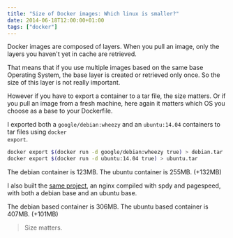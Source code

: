 ```yaml
---
title: "Size of Docker images: Which linux is smaller?"
date: 2014-06-18T12:00:00+01:00
tags: ["docker"]
---
```


Docker images are composed of layers. When you pull an image, only the layers you haven't yet in cache are retrieved.

That means that if you use multiple images based on the same base Operating System, the base layer is created or retrieved only once. So the size of this layer is not really important.

However if you have to export a container to a tar file, the size matters. Or if you pull an image from a fresh machine, here again it matters which OS you choose as a base to your Dockerfile.

I exported both a <code>google/debian:wheezy</code> and an <code>ubuntu:14.04</code> containers to tar files using <code>docker export</code>.

```bash
docker export $(docker run -d google/debian:wheezy true) > debian.tar
docker export $(docker run -d ubuntu:14.04 true) > ubuntu.tar
```

The debian container is 123MB.
The ubuntu container is 255MB. (+132MB)

I also built the <a href="https://github.com/dgageot/ngxpagespeed">same project</a>, an nginx compiled with spdy and pagespeed, with both a debian base and an ubuntu base.

The debian based container is 306MB.
The ubuntu based container is 407MB. (+101MB)

<blockquote>
  Size matters.
</blockquote>
